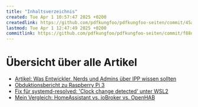 ```yaml
---
title: "Inhaltsverzeichnis"
created: Tue Apr 1 10:57:47 2025 +0200
createdlink: https://github.com/pdfkungfoo/pdfkungfoo-seiten/commit/45a2544
lastmod: Tue Apr 1 12:47:49 2025 +0200
commitlink: https://github.com/pdfkungfoo/pdfkungfoo-seiten/commit/f88d8af
---
```


# Übersicht über alle Artikel

- [Artikel: Was Entwickler, Nerds und Admins über IPP wissen sollten](./Artikel-zu-IPP-und-Treiberloses-Drucken)
- [Obduktionsbericht zu Raspberry Pi 3](./Obduktionsbericht-zu-RasperryPi-3)
- [Fix für systemd-resolved: 'Clock change detected' unter WSL2](./Fix-für-clock-change-detected-unter-WSL2)
- [Mein Vergleich: HomeAssistant vs. ioBroker vs. OpenHAB](./HomeAssistant-vs-ioBroker-vs-openHAB)

